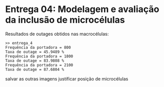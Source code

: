 # Entrega 04: Modelagem e avaliação da inclusão de microcélulas
Resultados de outages obtidos nas macrocélulas:
```
>> entrega_4  
Frequência da portadora = 800
Taxa de outage = 45.9489 %
Frequência da portadora = 1800
Taxa de outage = 83.9808 %
Frequência da portadora = 2100
Taxa de outage = 87.6804 %
```



salvar as outras imagens
justificar posição de microcélulas
